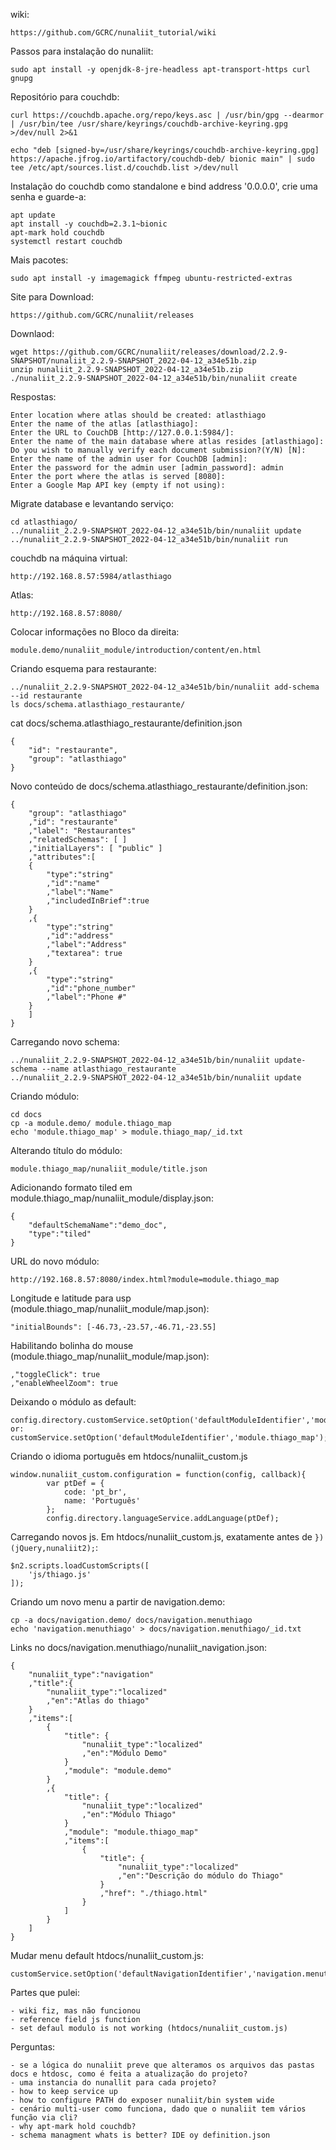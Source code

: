 wiki:

    https://github.com/GCRC/nunaliit_tutorial/wiki

Passos para instalação do nunaliit:

    sudo apt install -y openjdk-8-jre-headless apt-transport-https curl gnupg

Repositório para couchdb:

    curl https://couchdb.apache.org/repo/keys.asc | /usr/bin/gpg --dearmor | /usr/bin/tee /usr/share/keyrings/couchdb-archive-keyring.gpg >/dev/null 2>&1

    echo "deb [signed-by=/usr/share/keyrings/couchdb-archive-keyring.gpg] https://apache.jfrog.io/artifactory/couchdb-deb/ bionic main" | sudo tee /etc/apt/sources.list.d/couchdb.list >/dev/null

Instalação do couchdb como standalone e bind address '0.0.0.0', crie uma senha e guarde-a:

    apt update
    apt install -y couchdb=2.3.1~bionic
    apt-mark hold couchdb
    systemctl restart couchdb

Mais pacotes:

    sudo apt install -y imagemagick ffmpeg ubuntu-restricted-extras

Site para Download:

    https://github.com/GCRC/nunaliit/releases

Downlaod:

    wget https://github.com/GCRC/nunaliit/releases/download/2.2.9-SNAPSHOT/nunaliit_2.2.9-SNAPSHOT_2022-04-12_a34e51b.zip
    unzip nunaliit_2.2.9-SNAPSHOT_2022-04-12_a34e51b.zip
    ./nunaliit_2.2.9-SNAPSHOT_2022-04-12_a34e51b/bin/nunaliit create

Respostas:

    Enter location where atlas should be created: atlasthiago
    Enter the name of the atlas [atlasthiago]: 
    Enter the URL to CouchDB [http://127.0.0.1:5984/]: 
    Enter the name of the main database where atlas resides [atlasthiago]: 
    Do you wish to manually verify each document submission?(Y/N) [N]: 
    Enter the name of the admin user for CouchDB [admin]: 
    Enter the password for the admin user [admin_password]: admin
    Enter the port where the atlas is served [8080]: 
    Enter a Google Map API key (empty if not using):

Migrate database e levantando serviço:

    cd atlasthiago/
    ../nunaliit_2.2.9-SNAPSHOT_2022-04-12_a34e51b/bin/nunaliit update
    ../nunaliit_2.2.9-SNAPSHOT_2022-04-12_a34e51b/bin/nunaliit run

couchdb na máquina virtual:

    http://192.168.8.57:5984/atlasthiago

Atlas:

    http://192.168.8.57:8080/


Colocar informações no Bloco da direita: 

    module.demo/nunaliit_module/introduction/content/en.html

Criando esquema para restaurante:

    ../nunaliit_2.2.9-SNAPSHOT_2022-04-12_a34e51b/bin/nunaliit add-schema --id restaurante
    ls docs/schema.atlasthiago_restaurante/

cat docs/schema.atlasthiago_restaurante/definition.json

    {
        "id": "restaurante",
        "group": "atlasthiago"
    }

Novo conteúdo de docs/schema.atlasthiago_restaurante/definition.json:

    {
        "group": "atlasthiago"
        ,"id": "restaurante"
        ,"label": "Restaurantes"
        ,"relatedSchemas": [ ]
        ,"initialLayers": [ "public" ]
        ,"attributes":[
        {
            "type":"string"
            ,"id":"name"
            ,"label":"Name"
            ,"includedInBrief":true
        }
        ,{
            "type":"string"
            ,"id":"address"
            ,"label":"Address"
            ,"textarea": true
        }
        ,{
            "type":"string"
            ,"id":"phone_number"
            ,"label":"Phone #"
        }
        ]
    }

Carregando novo schema:

    ../nunaliit_2.2.9-SNAPSHOT_2022-04-12_a34e51b/bin/nunaliit update-schema --name atlasthiago_restaurante
    ../nunaliit_2.2.9-SNAPSHOT_2022-04-12_a34e51b/bin/nunaliit update

Criando módulo:

    cd docs
    cp -a module.demo/ module.thiago_map
    echo 'module.thiago_map' > module.thiago_map/_id.txt

Alterando título do módulo:

    module.thiago_map/nunaliit_module/title.json

Adicionando formato tiled em module.thiago_map/nunaliit_module/display.json:

    {
        "defaultSchemaName":"demo_doc",
        "type":"tiled"
    }

URL do novo módulo:

    http://192.168.8.57:8080/index.html?module=module.thiago_map

Longitude e latitude para usp (module.thiago_map/nunaliit_module/map.json):

    "initialBounds": [-46.73,-23.57,-46.71,-23.55]

Habilitando bolinha do mouse (module.thiago_map/nunaliit_module/map.json):

    ,"toggleClick": true
    ,"enableWheelZoom": true

Deixando o módulo as default:

    config.directory.customService.setOption('defaultModuleIdentifier','module.thiago_map');
    or: customService.setOption('defaultModuleIdentifier','module.thiago_map');

Criando o idioma português em htdocs/nunaliit_custom.js

    window.nunaliit_custom.configuration = function(config, callback){
            var ptDef = {
                code: 'pt_br',
                name: 'Português'
            };
            config.directory.languageService.addLanguage(ptDef);

Carregando novos js. Em htdocs/nunaliit_custom.js, exatamente antes de `})(jQuery,nunaliit2);`:

    $n2.scripts.loadCustomScripts([
        'js/thiago.js'
    ]);

Criando um novo menu a partir de navigation.demo:

    cp -a docs/navigation.demo/ docs/navigation.menuthiago
    echo 'navigation.menuthiago' > docs/navigation.menuthiago/_id.txt

Links no docs/navigation.menuthiago/nunaliit_navigation.json:

    {
        "nunaliit_type":"navigation"
        ,"title":{
            "nunaliit_type":"localized"
            ,"en":"Atlas do thiago"
        }
        ,"items":[
            {
                "title": {
                    "nunaliit_type":"localized"
                    ,"en":"Módulo Demo"
                }
                ,"module": "module.demo"
            }
            ,{
                "title": {
                    "nunaliit_type":"localized"
                    ,"en":"Módulo Thiago"
                }
                ,"module": "module.thiago_map"
                ,"items":[
                    {
                        "title": {
                            "nunaliit_type":"localized"
                            ,"en":"Descrição do módulo do Thiago"
                        }
                        ,"href": "./thiago.html"
                    }
                ]
            }
        ]
    }

Mudar menu default htdocs/nunaliit_custom.js:

    customService.setOption('defaultNavigationIdentifier','navigation.menuthiago');

Partes que pulei:
    
    - wiki fiz, mas não funcionou
    - reference field js function
    - set defaul modulo is not working (htdocs/nunaliit_custom.js)

Perguntas:

    - se a lógica do nunaliit preve que alteramos os arquivos das pastas docs e htdosc, como é feita a atualização do projeto?
    - uma instancia do nunallit para cada projeto?
    - how to keep service up
    - how to configure PATH do exposer nunaliit/bin system wide
    - cenário multi-user como funciona, dado que o nunaliit tem vários função via cli?
    - why apt-mark hold couchdb?
    - schema managment whats is better? IDE oy definition.json